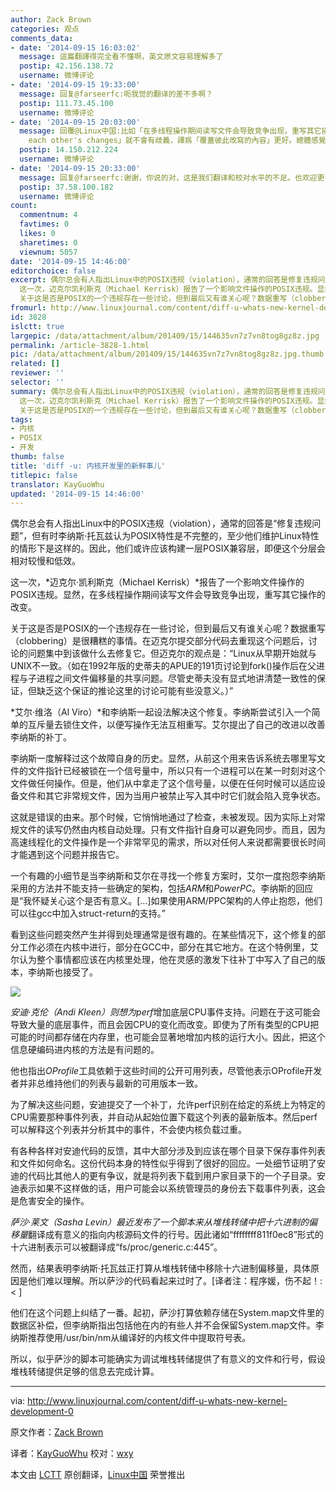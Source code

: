 ```yaml
---
author: Zack Brown
categories: 观点
comments_data:
- date: '2014-09-15 16:03:02'
  message: 這篇翻譯得完全看不懂啊，英文原文容易理解多了
  postip: 42.156.138.72
  username: 微博评论
- date: '2014-09-15 19:33:00'
  message: 回复@farseerfc:呃我觉的翻译的差不多啊？
  postip: 111.73.45.100
  username: 微博评论
- date: '2014-09-15 20:03:00'
  message: 回覆@Linux中国:比如「在多线程操作期间读写文件会导致竞争出现，重写其它操作的改变」，這句看中文容易誤解爲除了讀寫之外還有其它操作，並且「改變」用作名詞很生硬，英文「overwrite
    each other's changes」就不會有歧義，譯爲「覆蓋彼此改寫的內容」更好。總體感覺翻譯得很機械……
  postip: 14.150.212.224
  username: 微博评论
- date: '2014-09-15 20:33:00'
  message: 回复@farseerfc:谢谢，你说的对，这是我们翻译和校对水平的不足。也欢迎更多的人能参与到我们 LCTT 里面来。
  postip: 37.58.100.182
  username: 微博评论
count:
  commentnum: 4
  favtimes: 0
  likes: 0
  sharetimes: 0
  viewnum: 5057
date: '2014-09-15 14:46:00'
editorchoice: false
excerpt: 偶尔总会有人指出Linux中的POSIX违规（violation），通常的回答是修复违规问题，但有时李纳斯托瓦兹认为POSIX特性是不完整的，至少他们维护Linux特性的情形下是这样的。因此，他们或许应该构建一层POSIX兼容层，即便这个分层会相对较慢和低效。
  这一次，迈克尔凯利斯克（Michael Kerrisk）报告了一个影响文件操作的POSIX违规。显然，在多线程操作期间读写文件会导致竞争出现，重写其它操作的改变。
  关于这是否是POSIX的一个违规存在一些讨论，但到最后又有谁关心呢？数据重写（clobbering）是很糟糕的事情。在迈克尔提交部分代码去重现这
fromurl: http://www.linuxjournal.com/content/diff-u-whats-new-kernel-development-0
id: 3828
islctt: true
largepic: /data/attachment/album/201409/15/144635vn7z7vn8tog8gz8z.jpg
permalink: /article-3828-1.html
pic: /data/attachment/album/201409/15/144635vn7z7vn8tog8gz8z.jpg.thumb.jpg
related: []
reviewer: ''
selector: ''
summary: 偶尔总会有人指出Linux中的POSIX违规（violation），通常的回答是修复违规问题，但有时李纳斯托瓦兹认为POSIX特性是不完整的，至少他们维护Linux特性的情形下是这样的。因此，他们或许应该构建一层POSIX兼容层，即便这个分层会相对较慢和低效。
  这一次，迈克尔凯利斯克（Michael Kerrisk）报告了一个影响文件操作的POSIX违规。显然，在多线程操作期间读写文件会导致竞争出现，重写其它操作的改变。
  关于这是否是POSIX的一个违规存在一些讨论，但到最后又有谁关心呢？数据重写（clobbering）是很糟糕的事情。在迈克尔提交部分代码去重现这
tags:
- 内核
- POSIX
- 开发
thumb: false
title: 'diff -u: 内核开发里的新鲜事儿'
titlepic: false
translator: KayGuoWhu
updated: '2014-09-15 14:46:00'
---
```


偶尔总会有人指出Linux中的POSIX违规（violation），通常的回答是“修复违规问题”，但有时李纳斯·托瓦兹认为POSIX特性是不完整的，至少他们维护Linux特性的情形下是这样的。因此，他们或许应该构建一层POSIX兼容层，即便这个分层会相对较慢和低效。


这一次，*迈克尔·凯利斯克（Michael Kerrisk）*报告了一个影响文件操作的POSIX违规。显然，在多线程操作期间读写文件会导致竞争出现，重写其它操作的改变。


关于这是否是POSIX的一个违规存在一些讨论，但到最后又有谁关心呢？数据重写（clobbering）是很糟糕的事情。在迈克尔提交部分代码去重现这个问题后，讨论的问题集中到该做什么去修复它。但迈克尔的观点是：“Linux从早期开始就与UNIX不一致。（如在1992年版的史蒂夫的APUE的191页讨论到fork()操作后在父进程与子进程之间文件偏移量的共享问题。尽管史蒂夫没有显式地讲清楚一致性的保证，但缺乏这个保证的推论这里的讨论可能有些没意义。）”


*艾尔·维洛（Al Viro）*和李纳斯一起设法解决这个修复。李纳斯尝试引入一个简单的互斥量去锁住文件，以便写操作无法互相重写。艾尔提出了自己的改进以改善李纳斯的补丁。


李纳斯一度解释过这个故障自身的历史。显然，从前这个用来告诉系统去哪里写文件的文件指针已经被锁在一个信号量中，所以只有一个进程可以在某一时刻对这个文件做任何操作。但是，他们从中拿走了这个信号量，以便在任何时候可以适应设备文件和其它非常规文件，因为当用户被禁止写入其中时它们就会陷入竞争状态。


这就是错误的由来。那个时候，它悄悄地通过了检查，未被发现。因为实际上对常规文件的读写仍然由内核自动处理。只有文件指针自身可以避免同步。而且，因为高速线程化的文件操作是一个非常罕见的需求，所以对任何人来说都需要很长时间才能遇到这个问题并报告它。


一个有趣的小细节是当李纳斯和艾尔在寻找一个修复方案时，艾尔一度抱怨李纳斯采用的方法并不能支持一些确定的架构，包括*ARM*和*PowerPC*。李纳斯的回应是“我怀疑关心这个是否有意义。[...]如果使用ARM/PPC架构的人停止抱怨，他们可以往gcc中加入struct-return的支持。”


看到这些问题突然产生并得到处理通常是很有趣的。在某些情况下，这个修复的部分工作必须在内核中进行，部分在GCC中，部分在其它地方。在这个特例里，艾尔认为整个事情都应该在内核里处理，他在灵感的激发下往补丁中写入了自己的版本，李纳斯也接受了。


![](/data/attachment/album/201409/15/144635vn7z7vn8tog8gz8z.jpg)


*安迪·克伦（Andi Kleen）*则想为*perf*增加底层CPU事件支持。问题在于这可能会导致大量的底层事件，而且会因CPU的变化而改变。即使为了所有类型的CPU把可能的时间都存储在内存里，也可能会显著地增加内核的运行大小。因此，把这个信息硬编码进内核的方法是有问题的。


他也指出*OProfile*工具依赖于这些时间的公开可用列表，尽管他表示OProfile开发者并非总维持他们的列表与最新的可用版本一致。


为了解决这些问题，安迪提交了一个补丁，允许perf识别在给定的系统上为特定的CPU需要那种事件列表，并自动从起始位置下载这个列表的最新版本。然后perf可以解释这个列表并分析其中的事件，不会使内核负载过重。


有各种各样对安迪代码的反馈，其中大部分涉及到应该在哪个目录下保存事件列表和文件如何命名。这份代码本身的特性似乎得到了很好的回应。一处细节证明了安迪的代码比其他人的更有争议，就是将列表下载到用户家目录下的一个子目录。安迪表示如果不这样做的话，用户可能会以系统管理员的身份去下载事件列表，这会是危害安全的操作。


*萨沙·莱文（Sasha Levin）*最近发布了一个脚本来从堆栈转储中把*十六进制的偏移量*翻译成有意义的指向内核源码文件的行号。因此诸如“ffffffff811f0ec8”形式的十六进制表示可以被翻译成“fs/proc/generic.c:445”。


然而，结果表明李纳斯·托瓦兹正打算从堆栈转储中移除十六进制偏移量，具体原因是他们难以理解。所以萨沙的代码看起来过时了。[译者注：程序媛，伤不起！:< ]


他们在这个问题上纠结了一番。起初，萨沙打算依赖存储在System.map文件里的数据区补偿，但李纳斯指出包括他在内的有些人并不会保留System.map文件。李纳斯推荐使用/usr/bin/nm从编译好的内核文件中提取符号表。


所以，似乎萨沙的脚本可能确实为调试堆栈转储提供了有意义的文件和行号，假设堆栈转储提供足够的信息去完成计算。




---


via: <http://www.linuxjournal.com/content/diff-u-whats-new-kernel-development-0>


原文作者：[Zack Brown](http://www.linuxjournal.com/user/801501)


译者：[KayGuoWhu](https://github.com/KayGuoWhu) 校对：[wxy](https://github.com/wxy)


本文由 [LCTT](https://github.com/LCTT/TranslateProject) 原创翻译，[Linux中国](http://linux.cn/) 荣誉推出